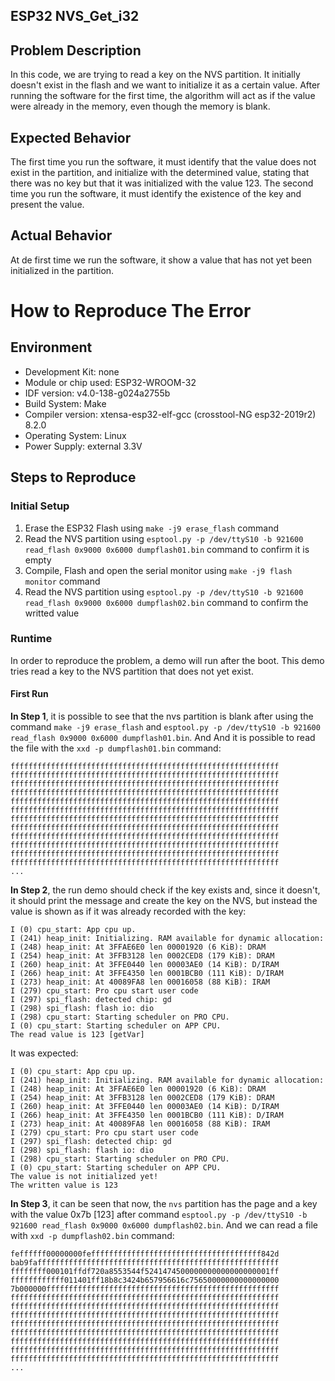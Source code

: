## ESP32 NVS_Get_i32

## Problem Description
In this code, we are trying to read a key on the NVS partition. It initially doesn't exist in the flash and we want to initialize it as a certain value.
After running the software for the first time, the algorithm will act as if the value were already in the memory, even though the memory is blank.

## Expected Behavior
The first time you run the software, it must identify that the value does not exist in the partition, and initialize with the determined value, stating that there was no key but that it was initialized with the value 123.
The second time you run the software, it must identify the existence of the key and present the value.

## Actual Behavior
At de first time we run the software, it show a value that has not yet been initialized in the partition.

# How to Reproduce The Error
## Environment
- Development Kit: none
- Module or chip used: ESP32-WROOM-32
- IDF version: v4.0-138-g024a2755b
- Build System: Make
- Compiler version: xtensa-esp32-elf-gcc (crosstool-NG esp32-2019r2) 8.2.0
- Operating System:	Linux
- Power Supply: external 3.3V

## Steps to Reproduce
### Initial Setup
1. Erase the ESP32 Flash using ```make -j9 erase_flash``` command
2. Read the NVS partition using ```esptool.py -p /dev/ttyS10 -b 921600 read_flash 0x9000 0x6000 dumpflash01.bin``` command to confirm it is empty
3. Compile, Flash and open the serial monitor using ```make -j9 flash monitor``` command
4. Read the NVS partition using ```esptool.py -p /dev/ttyS10 -b 921600 read_flash 0x9000 0x6000 dumpflash02.bin``` command to confirm the writted value

### Runtime
In order to reproduce the problem, a demo will run after the boot. This demo tries read a key to the NVS partition that does not yet exist.

#### First Run
**In Step 1**, it is possible to see that the nvs partition is blank after using the command  `make -j9 erase_flash` and `esptool.py -p /dev/ttyS10 -b 921600 read_flash 0x9000 0x6000 dumpflash01.bin`. And And it is possible to read the file with the `xxd -p dumpflash01.bin` command:
```
ffffffffffffffffffffffffffffffffffffffffffffffffffffffffffff
ffffffffffffffffffffffffffffffffffffffffffffffffffffffffffff
ffffffffffffffffffffffffffffffffffffffffffffffffffffffffffff
ffffffffffffffffffffffffffffffffffffffffffffffffffffffffffff
ffffffffffffffffffffffffffffffffffffffffffffffffffffffffffff
ffffffffffffffffffffffffffffffffffffffffffffffffffffffffffff
ffffffffffffffffffffffffffffffffffffffffffffffffffffffffffff
ffffffffffffffffffffffffffffffffffffffffffffffffffffffffffff
ffffffffffffffffffffffffffffffffffffffffffffffffffffffffffff
ffffffffffffffffffffffffffffffffffffffffffffffffffffffffffff
ffffffffffffffffffffffffffffffffffffffffffffffffffffffffffff
ffffffffffffffffffffffffffffffffffffffffffffffffffffffffffff
...
```
**In Step 2**, the run demo should check if the key exists and, since it doesn't, it should print the message and create the key on the NVS, but instead the value is shown as if it was already recorded with the key:
```
I (0) cpu_start: App cpu up.
I (241) heap_init: Initializing. RAM available for dynamic allocation:
I (248) heap_init: At 3FFAE6E0 len 00001920 (6 KiB): DRAM
I (254) heap_init: At 3FFB3128 len 0002CED8 (179 KiB): DRAM
I (260) heap_init: At 3FFE0440 len 00003AE0 (14 KiB): D/IRAM
I (266) heap_init: At 3FFE4350 len 0001BCB0 (111 KiB): D/IRAM
I (273) heap_init: At 40089FA8 len 00016058 (88 KiB): IRAM
I (279) cpu_start: Pro cpu start user code
I (297) spi_flash: detected chip: gd
I (298) spi_flash: flash io: dio
I (298) cpu_start: Starting scheduler on PRO CPU.
I (0) cpu_start: Starting scheduler on APP CPU.
The read value is 123 [getVar]
```
It was expected:
```
I (0) cpu_start: App cpu up.
I (241) heap_init: Initializing. RAM available for dynamic allocation:
I (248) heap_init: At 3FFAE6E0 len 00001920 (6 KiB): DRAM
I (254) heap_init: At 3FFB3128 len 0002CED8 (179 KiB): DRAM
I (260) heap_init: At 3FFE0440 len 00003AE0 (14 KiB): D/IRAM
I (266) heap_init: At 3FFE4350 len 0001BCB0 (111 KiB): D/IRAM
I (273) heap_init: At 40089FA8 len 00016058 (88 KiB): IRAM
I (279) cpu_start: Pro cpu start user code
I (297) spi_flash: detected chip: gd
I (298) spi_flash: flash io: dio
I (298) cpu_start: Starting scheduler on PRO CPU.
I (0) cpu_start: Starting scheduler on APP CPU.
The value is not initialized yet!
The written value is 123
```

**In Step 3**, it can be seen that now, the `nvs` partition has the page and a key with the value 0x7b [123] after command `esptool.py -p /dev/ttyS10 -b 921600 read_flash 0x9000 0x6000 dumpflash02.bin`. And we can read a file with `xxd -p dumpflash02.bin` command:
```
feffffff00000000feffffffffffffffffffffffffffffffffffffff842d
bab9faffffffffffffffffffffffffffffffffffffffffffffffffffffff
ffffffff000101ffdf720a8553544f5241474500000000000000000001ff
ffffffffffff011401ff18b8c3424b657956616c75650000000000000000
7b000000ffffffffffffffffffffffffffffffffffffffffffffffffffff
ffffffffffffffffffffffffffffffffffffffffffffffffffffffffffff
ffffffffffffffffffffffffffffffffffffffffffffffffffffffffffff
ffffffffffffffffffffffffffffffffffffffffffffffffffffffffffff
ffffffffffffffffffffffffffffffffffffffffffffffffffffffffffff
ffffffffffffffffffffffffffffffffffffffffffffffffffffffffffff
ffffffffffffffffffffffffffffffffffffffffffffffffffffffffffff
ffffffffffffffffffffffffffffffffffffffffffffffffffffffffffff
ffffffffffffffffffffffffffffffffffffffffffffffffffffffffffff
...
```
